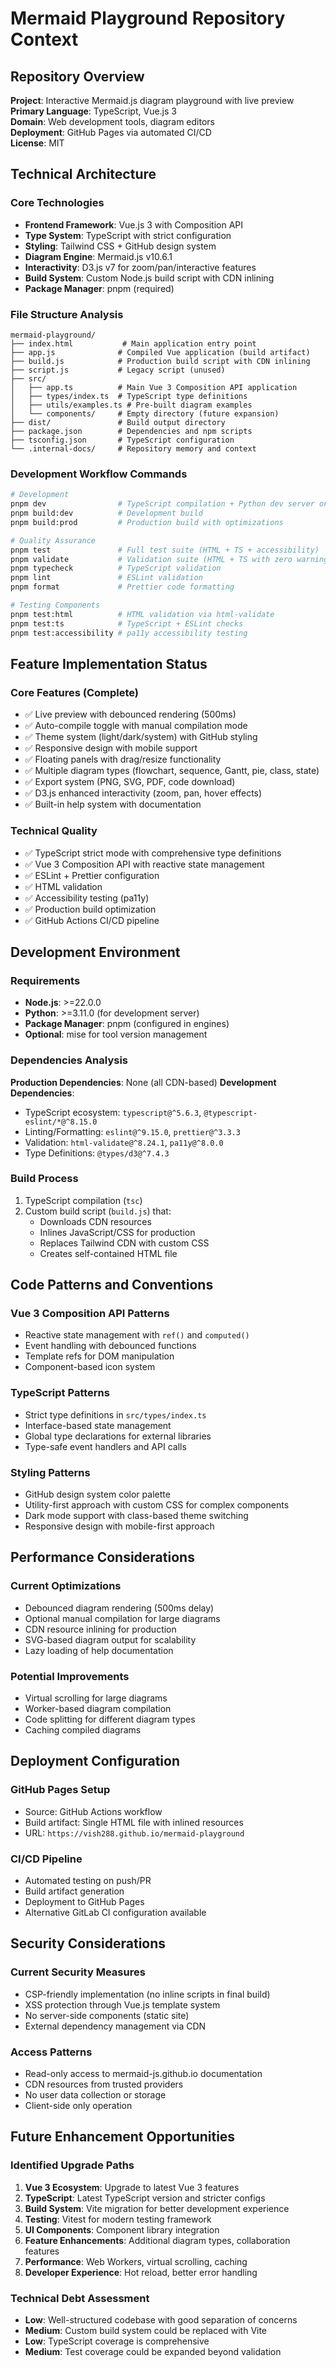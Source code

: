# Mermaid Playground Repository Context

## Repository Overview

**Project**: Interactive Mermaid.js diagram playground with live preview  
**Primary Language**: TypeScript, Vue.js 3  
**Domain**: Web development tools, diagram editors  
**Deployment**: GitHub Pages via automated CI/CD  
**License**: MIT

## Technical Architecture

### Core Technologies
- **Frontend Framework**: Vue.js 3 with Composition API
- **Type System**: TypeScript with strict configuration
- **Styling**: Tailwind CSS + GitHub design system
- **Diagram Engine**: Mermaid.js v10.6.1
- **Interactivity**: D3.js v7 for zoom/pan/interactive features
- **Build System**: Custom Node.js build script with CDN inlining
- **Package Manager**: pnpm (required)

### File Structure Analysis
```
mermaid-playground/
├── index.html           # Main application entry point
├── app.js              # Compiled Vue application (build artifact)
├── build.js            # Production build script with CDN inlining
├── script.js           # Legacy script (unused)
├── src/
│   ├── app.ts          # Main Vue 3 Composition API application
│   ├── types/index.ts  # TypeScript type definitions
│   ├── utils/examples.ts # Pre-built diagram examples
│   └── components/     # Empty directory (future expansion)
├── dist/               # Build output directory
├── package.json        # Dependencies and npm scripts
├── tsconfig.json       # TypeScript configuration
└── .internal-docs/     # Repository memory and context
```

### Development Workflow Commands
```bash
# Development
pnpm dev                # TypeScript compilation + Python dev server on :8000
pnpm build:dev          # Development build
pnpm build:prod         # Production build with optimizations

# Quality Assurance
pnpm test               # Full test suite (HTML + TS + accessibility)
pnpm validate           # Validation suite (HTML + TS with zero warnings)
pnpm typecheck          # TypeScript validation
pnpm lint               # ESLint validation
pnpm format             # Prettier code formatting

# Testing Components
pnpm test:html          # HTML validation via html-validate
pnpm test:ts            # TypeScript + ESLint checks
pnpm test:accessibility # pa11y accessibility testing
```

## Feature Implementation Status

### Core Features (Complete)
- ✅ Live preview with debounced rendering (500ms)
- ✅ Auto-compile toggle with manual compilation mode
- ✅ Theme system (light/dark/system) with GitHub styling
- ✅ Responsive design with mobile support
- ✅ Floating panels with drag/resize functionality
- ✅ Multiple diagram types (flowchart, sequence, Gantt, pie, class, state)
- ✅ Export system (PNG, SVG, PDF, code download)
- ✅ D3.js enhanced interactivity (zoom, pan, hover effects)
- ✅ Built-in help system with documentation

### Technical Quality
- ✅ TypeScript strict mode with comprehensive type definitions
- ✅ Vue 3 Composition API with reactive state management
- ✅ ESLint + Prettier configuration
- ✅ HTML validation
- ✅ Accessibility testing (pa11y)
- ✅ Production build optimization
- ✅ GitHub Actions CI/CD pipeline

## Development Environment

### Requirements
- **Node.js**: >=22.0.0
- **Python**: >=3.11.0 (for development server)
- **Package Manager**: pnpm (configured in engines)
- **Optional**: mise for tool version management

### Dependencies Analysis
**Production Dependencies**: None (all CDN-based)
**Development Dependencies**:
- TypeScript ecosystem: `typescript@^5.6.3`, `@typescript-eslint/*@^8.15.0`
- Linting/Formatting: `eslint@^9.15.0`, `prettier@^3.3.3`
- Validation: `html-validate@^8.24.1`, `pa11y@^8.0.0`
- Type Definitions: `@types/d3@^7.4.3`

### Build Process
1. TypeScript compilation (`tsc`)
2. Custom build script (`build.js`) that:
   - Downloads CDN resources
   - Inlines JavaScript/CSS for production
   - Replaces Tailwind CDN with custom CSS
   - Creates self-contained HTML file

## Code Patterns and Conventions

### Vue 3 Composition API Patterns
- Reactive state management with `ref()` and `computed()`
- Event handling with debounced functions
- Template refs for DOM manipulation
- Component-based icon system

### TypeScript Patterns
- Strict type definitions in `src/types/index.ts`
- Interface-based state management
- Global type declarations for external libraries
- Type-safe event handlers and API calls

### Styling Patterns
- GitHub design system color palette
- Utility-first approach with custom CSS for complex components
- Dark mode support with class-based theme switching
- Responsive design with mobile-first approach

## Performance Considerations

### Current Optimizations
- Debounced diagram rendering (500ms delay)
- Optional manual compilation for large diagrams
- CDN resource inlining for production
- SVG-based diagram output for scalability
- Lazy loading of help documentation

### Potential Improvements
- Virtual scrolling for large diagrams
- Worker-based diagram compilation
- Code splitting for different diagram types
- Caching compiled diagrams

## Deployment Configuration

### GitHub Pages Setup
- Source: GitHub Actions workflow
- Build artifact: Single HTML file with inlined resources
- URL: `https://vish288.github.io/mermaid-playground`

### CI/CD Pipeline
- Automated testing on push/PR
- Build artifact generation
- Deployment to GitHub Pages
- Alternative GitLab CI configuration available

## Security Considerations

### Current Security Measures
- CSP-friendly implementation (no inline scripts in final build)
- XSS protection through Vue.js template system
- No server-side components (static site)
- External dependency management via CDN

### Access Patterns
- Read-only access to mermaid-js.github.io documentation
- CDN resources from trusted providers
- No user data collection or storage
- Client-side only operation

## Future Enhancement Opportunities

### Identified Upgrade Paths
1. **Vue 3 Ecosystem**: Upgrade to latest Vue 3 features
2. **TypeScript**: Latest TypeScript version and stricter configs
3. **Build System**: Vite migration for better development experience
4. **Testing**: Vitest for modern testing framework
5. **UI Components**: Component library integration
6. **Feature Enhancements**: Additional diagram types, collaboration features
7. **Performance**: Web Workers, virtual scrolling, caching
8. **Developer Experience**: Hot reload, better error handling

### Technical Debt Assessment
- **Low**: Well-structured codebase with good separation of concerns
- **Medium**: Custom build system could be replaced with Vite
- **Low**: TypeScript coverage is comprehensive
- **Medium**: Test coverage could be expanded beyond validation